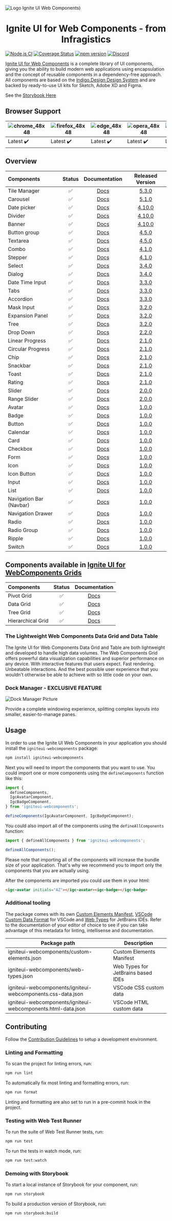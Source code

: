 ![Logo Ignite UI Web Components)](https://user-images.githubusercontent.com/52001020/173785249-7ec6ad64-ebfe-402b-9a32-d40e50182b13.png)

<h1 align="center">
  Ignite UI for Web Components - from Infragistics
</h1>

[![Node.js CI](https://github.com/IgniteUI/igniteui-webcomponents/workflows/Node.js%20CI/badge.svg)](https://github.com/IgniteUI/igniteui-webcomponents/actions/workflows/node.js.yml)
[![Coverage Status](https://coveralls.io/repos/github/IgniteUI/igniteui-webcomponents/badge.svg)](https://coveralls.io/github/IgniteUI/igniteui-webcomponents)
[![npm version](https://badge.fury.io/js/igniteui-webcomponents.svg)](https://badge.fury.io/js/igniteui-webcomponents)
[![Discord](https://img.shields.io/discord/836634487483269200?logo=discord&logoColor=ffffff)](https://discord.gg/39MjrTRqds)

[Ignite UI for Web Components] is a complete library of UI components, giving you the ability to build modern web applications using encapsulation and the concept of reusable components in a dependency-free approach. All components are based on the [Indigo.Design Design System] and are backed by ready-to-use UI kits for Sketch, Adobe XD and Figma.

See the [Storybook Here](https://igniteui.github.io/igniteui-webcomponents)

## Browser Support

| ![chrome_48x48] | ![firefox_48x48] | ![edge_48x48] | ![opera_48x48] | ![safari_48x48] |
| --------------- | ---------------- | ------------- | -------------- | --------------- |
| Latest ✔️       | Latest ✔️        | Latest ✔️     | Latest ✔️      | Latest ✔️       |

## Overview

| Components              | Status |         Documentation          | Released Version |
| :---------------------- | :----: | :----------------------------: | :--------------: |
| Tile Manager            |   ✅   |   [Docs][Tile Manager Docs]    |     [5.3.0]      |
| Carousel                |   ✅   |     [Docs][Carousel Docs]      |     [5.1.0]      |
| Date picker             |   ✅   |    [Docs][Date Picker Docs]    |     [4.10.0]     |
| Divider                 |   ✅   |      [Docs][Divider Docs]      |     [4.10.0]     |
| Banner                  |   ✅   |      [Docs][Banner Docs]       |     [4.10.0]     |
| Button group            |   ✅   |   [Docs][Button Group Docs]    |     [4.5.0]      |
| Textarea                |   ✅   |     [Docs][Textarea Docs]      |     [4.5.0]      |
| Combo                   |   ✅   |       [Docs][Combo Docs]       |     [4.1.0]      |
| Stepper                 |   ✅   |      [Docs][Stepper Docs]      |     [4.1.0]      |
| Select                  |   ✅   |      [Docs][Select Docs]       |     [3.4.0]      |
| Dialog                  |   ✅   |      [Docs][Dialog Docs]       |     [3.4.0]      |
| Date Time Input         |   ✅   |  [Docs][Date Time Input Docs]  |     [3.3.0]      |
| Tabs                    |   ✅   |       [Docs][Tabs Docs]        |     [3.3.0]      |
| Accordion               |   ✅   |     [Docs][Accordion Docs]     |     [3.3.0]      |
| Mask Input              |   ✅   |   [Docs][Masked Input Docs]    |     [3.2.0]      |
| Expansion Panel         |   ✅   |  [Docs][Expansion Panel Docs]  |     [3.2.0]      |
| Tree                    |   ✅   |       [Docs][Tree Docs]        |     [3.2.0]      |
| Drop Down               |   ✅   |     [Docs][Dropdown Docs]      |     [2.2.0]      |
| Linear Progress         |   ✅   |  [Docs][Linear Progress Docs]  |     [2.1.0]      |
| Circular Progress       |   ✅   | [Docs][Circular Progress Docs] |     [2.1.0]      |
| Chip                    |   ✅   |       [Docs][Chip Docs]        |     [2.1.0]      |
| Snackbar                |   ✅   |     [Docs][Snackbar Docs]      |     [2.1.0]      |
| Toast                   |   ✅   |       [Docs][Toast Docs]       |     [2.1.0]      |
| Rating                  |   ✅   |      [Docs][Rating Docs]       |     [2.1.0]      |
| Slider                  |   ✅   |      [Docs][Slider Docs]       |     [2.0.0]      |
| Range Slider            |   ✅   |      [Docs][Slider Docs]       |     [2.0.0]      |
| Avatar                  |   ✅   |      [Docs][Avatar Docs]       |     [1.0.0]      |
| Badge                   |   ✅   |       [Docs][Badge Docs]       |     [1.0.0]      |
| Button                  |   ✅   |      [Docs][Button Docs]       |     [1.0.0]      |
| Calendar                |   ✅   |     [Docs][Calendar Docs]      |     [1.0.0]      |
| Card                    |   ✅   |       [Docs][Card Docs]        |     [1.0.0]      |
| Checkbox                |   ✅   |     [Docs][Checkbox Docs]      |     [1.0.0]      |
| Form                    |   ✅   |       [Docs][Form Docs]        |     [1.0.0]      |
| Icon                    |   ✅   |       [Docs][Icon Docs]        |     [1.0.0]      |
| Icon Button             |   ✅   |    [Docs][Icon Button Docs]    |     [1.0.0]      |
| Input                   |   ✅   |       [Docs][Input Docs]       |     [1.0.0]      |
| List                    |   ✅   |       [Docs][List Docs]        |     [1.0.0]      |
| Navigation Bar (Navbar) |   ✅   |  [Docs][Navigation Bar Docs]   |     [1.0.0]      |
| Navigation Drawer       |   ✅   | [Docs][Navigation Drawer Docs] |     [1.0.0]      |
| Radio                   |   ✅   |       [Docs][Radio Docs]       |     [1.0.0]      |
| Radio Group             |   ✅   |       [Docs][Radio Docs]       |     [1.0.0]      |
| Ripple                  |   ✅   |      [Docs][Ripple Docs]       |     [1.0.0]      |
| Switch                  |   ✅   |      [Docs][Switch Docs]       |     [1.0.0]      |

## Components available in [Ignite UI for WebComponents Grids]

| Components        | Status |         Documentation          |
| :---------------- | :----: | :----------------------------: |
| Pivot Grid        |   ✅   |    [Docs][Pivot Grid Docs]     |
| Data Grid         |   ✅   |     [Docs][Data Grid Docs]     |
| Tree Grid         |   ✅   |     [Docs][Tree Grid Docs]     |
| Hierarchical Grid |   ✅   | [Docs][Hierarchical Grid Docs] |

### The Lightweight Web Components Data Grid and Data Table

The Ignite UI for Web Components Data Grid and Table are both lightweight and developed to handle high data volumes. The Web Components Grid offers powerful data visualization capabilities and superior performance on any device. With interactive features that users expect. Fast rendering. Unbeatable interactions. And the best possible user experience that you wouldn’t otherwise be able to achieve with so little code on your own.

### Dock Manager - EXCLUSIVE FEATURE

![Dock Manager Picture]

Provide a complete windowing experience, splitting complex layouts into smaller, easier-to-manage panes.

## Usage

In order to use the Ignite UI Web Components in your application you should install the `igniteui-webcomponents` package:

```sh
npm install igniteui-webcomponents
```

Next you will need to import the components that you want to use. You could import one or more components using the `defineComponents` function like this:

```ts
import {
  defineComponents,
  IgcAvatarComponent,
  IgcBadgeComponent,
} from 'igniteui-webcomponents';

defineComponents(IgcAvatarComponent, IgcBadgeComponent);
```

You could also import all of the components using the `defineAllComponents` function:

```ts
import { defineAllComponents } from 'igniteui-webcomponents';

defineAllComponents();
```

Please note that importing all of the components will increase the bundle size of your application. That's why we recommend you to import only the components that you are actually using.

After the components are imported you could use them in your html:

```html
<igc-avatar initials="AZ"></igc-avatar><igc-badge></igc-badge>
```

### Additional tooling

The package comes with its own [Custom Elements Manifest], [VSCode Custom Data Format] for VSCode and [Web Types] for JetBrains IDEs.
Refer to the documentation of your editor of choice to see if you can take advantage of this metadata for linting, intellisense and documentation.

| Package path                                                 | Description                        |
| ------------------------------------------------------------ | ---------------------------------- |
| igniteui-webcomponents/custom-elements.json                  | Custom Elements Manifest           |
| igniteui-webcomponents/web-types.json                        | Web Types for JetBrains based IDEs |
| igniteui-webcomponents/igniteui-webcomponents.css-data.json  | VSCode CSS custom data             |
| igniteui-webcomponents/igniteui-webcomponents.html-data.json | VSCode HTML custom data            |

## Contributing

Follow the [Contribution Guidelines] to setup a development
environment.

### Linting and Formatting

To scan the project for linting errors, run:

```sh
npm run lint
```

To automatically fix most linting and formatting errors, run:

```sh
npm run format
```

Linting and formatting are also set to run in a pre-commit hook in the project.

### Testing with Web Test Runner

To run the suite of Web Test Runner tests, run:

```sh
npm run test
```

To run the tests in watch mode, run:

```sh
npm run test:watch
```

### Demoing with Storybook

To start a local instance of Storybook for your component, run:

```sh
npm run storybook
```

To build a production version of Storybook, run:

```sh
npm run storybook:build
```

[Ignite UI for Web Components]: https://www.infragistics.com/products/ignite-ui-web-components
[Indigo.Design Design System]: https://www.infragistics.com/products/appbuilder/ui-toolkit
[Ignite UI for WebComponents Grids]: https://www.npmjs.com/package/igniteui-webcomponents-grids
[Dock Manager Picture]: https://github.com/IgniteUI/igniteui-webcomponents/assets/52001020/a9643f17-f1c2-4554-87aa-96c9daea13b0
[Custom Elements Manifest]: https://github.com/webcomponents/custom-elements-manifest
[VSCode Custom Data Format]: https://github.com/microsoft/vscode-custom-data
[Web Types]: https://plugins.jetbrains.com/docs/intellij/websymbols-web-types.html
[chrome_48x48]: https://user-images.githubusercontent.com/2188411/168109445-fbd7b217-35f9-44d1-8002-1eb97e39cdc6.png
[firefox_48x48]: https://user-images.githubusercontent.com/2188411/168109465-e46305ee-f69f-4fa5-8f4a-14876f7fd3ca.png
[edge_48x48]: https://user-images.githubusercontent.com/2188411/168109472-a730f8c0-3822-4ae6-9f54-785a66695245.png
[opera_48x48]: https://user-images.githubusercontent.com/2188411/168109520-b6865a6c-b69f-44a4-9948-748d8afd687c.png
[safari_48x48]: https://user-images.githubusercontent.com/2188411/168109527-6c58f2cf-7386-4b97-98b1-cfe0ab4e8626.png
[Contribution Guidelines]: https://github.com/IgniteUI/igniteui-webcomponents/blob/master/.github/CONTRIBUTING.md
[Pivot Grid Docs]: https://www.infragistics.com/products/ignite-ui-web-components/web-components/components/grids/pivot-grid/overview
[Data Grid Docs]: https://www.infragistics.com/products/ignite-ui-web-components/web-components/components/grids/grid/overview
[Tree Grid Docs]: https://www.infragistics.com/products/ignite-ui-web-components/web-components/components/grids/tree-grid/overview
[Hierarchical Grid Docs]: https://www.infragistics.com/products/ignite-ui-web-components/web-components/components/grids/hierarchical-grid/overview
[Switch Docs]: https://www.infragistics.com/products/ignite-ui-web-components/web-components/components/inputs/switch
[Ripple Docs]: https://www.infragistics.com/products/ignite-ui-web-components/web-components/components/inputs/ripple
[Radio Docs]: https://www.infragistics.com/products/ignite-ui-web-components/web-components/components/inputs/radio
[Navigation Drawer Docs]: https://www.infragistics.com/products/ignite-ui-web-components/web-components/components/menus/navigation-drawer
[Navigation Bar Docs]: https://www.infragistics.com/products/ignite-ui-web-components/web-components/components/menus/navbar
[List Docs]: https://www.infragistics.com/products/ignite-ui-web-components/web-components/components/grids/list
[Input Docs]: https://www.infragistics.com/products/ignite-ui-web-components/web-components/components/inputs/input
[Icon Button Docs]: https://www.infragistics.com/products/ignite-ui-web-components/web-components/components/inputs/icon-button
[Icon Docs]: https://www.infragistics.com/products/ignite-ui-web-components/web-components/components/layouts/icon
[Form Docs]: https://www.infragistics.com/products/ignite-ui-web-components/web-components/components/inputs/form
[Checkbox Docs]: https://www.infragistics.com/products/ignite-ui-web-components/web-components/components/inputs/checkbox
[Card Docs]: https://www.infragistics.com/products/ignite-ui-web-components/web-components/components/layouts/card
[Calendar Docs]: https://www.infragistics.com/products/ignite-ui-web-components/web-components/components/scheduling/calendar
[Button Docs]: https://www.infragistics.com/products/ignite-ui-web-components/web-components/components/inputs/button
[Badge Docs]: https://www.infragistics.com/products/ignite-ui-web-components/web-components/components/inputs/badge
[Avatar Docs]: https://www.infragistics.com/products/ignite-ui-web-components/web-components/components/layouts/avatar
[Slider Docs]: https://www.infragistics.com/products/ignite-ui-web-components/web-components/components/inputs/slider
[Rating Docs]: https://www.infragistics.com/products/ignite-ui-web-components/web-components/components/inputs/rating
[Toast Docs]: https://www.infragistics.com/products/ignite-ui-web-components/web-components/components/notifications/toast
[Snackbar Docs]: https://www.infragistics.com/products/ignite-ui-web-components/web-components/components/notifications/snackbar
[Chip Docs]: https://www.infragistics.com/products/ignite-ui-web-components/web-components/components/inputs/chip
[Circular Progress Docs]: https://www.infragistics.com/products/ignite-ui-web-components/web-components/components/inputs/circular-progress
[Linear Progress Docs]: https://www.infragistics.com/products/ignite-ui-web-components/web-components/components/inputs/linear-progress
[Dropdown Docs]: https://www.infragistics.com/products/ignite-ui-web-components/web-components/components/notifications/toast
[Tree Docs]: https://www.infragistics.com/products/ignite-ui-web-components/web-components/components/grids/tree
[Expansion Panel Docs]: https://www.infragistics.com/products/ignite-ui-web-components/web-components/components/layouts/expansion-panel
[Masked Input Docs]: https://www.infragistics.com/products/ignite-ui-web-components/web-components/components/inputs/input
[Accordion Docs]: https://www.infragistics.com/products/ignite-ui-web-components/web-components/components/layouts/accordion
[Tabs Docs]: https://www.infragistics.com/products/ignite-ui-web-components/web-components/components/layouts/tabs
[Date Time Input Docs]: https://www.infragistics.com/products/ignite-ui-web-components/web-components/components/inputs/date-time-input
[Dialog Docs]: https://www.infragistics.com/products/ignite-ui-web-components/web-components/components/notifications/dialog
[Select Docs]: https://www.infragistics.com/products/ignite-ui-web-components/web-components/components/inputs/select
[Stepper Docs]: https://www.infragistics.com/products/ignite-ui-web-components/web-components/components/layouts/stepper
[Combo Docs]: https://www.infragistics.com/products/ignite-ui-web-components/web-components/components/inputs/combo/overview
[Textarea Docs]: https://www.infragistics.com/products/ignite-ui-web-components/web-components/components/inputs/text-area
[Button Group Docs]: https://www.infragistics.com/products/ignite-ui-web-components/web-components/components/inputs/button-group
[Banner Docs]: https://www.infragistics.com/products/ignite-ui-web-components/web-components/components/notifications/banner
[Divider Docs]: https://www.infragistics.com/products/ignite-ui-web-components/web-components/components/layouts/divider
[Date Picker Docs]: https://www.infragistics.com/products/ignite-ui-web-components/web-components/components/scheduling/date-picker
[Carousel Docs]: https://www.infragistics.com/products/ignite-ui-web-components/web-components/components/layouts/carousel
[Tile Manager Docs]: https://www.infragistics.com/products/ignite-ui-web-components/web-components/components/layouts/tile-manager
[1.0.0]: https://github.com/IgniteUI/igniteui-webcomponents/releases/tag/1.0.0
[2.0.0]: https://github.com/IgniteUI/igniteui-webcomponents/releases/tag/2.0.0
[2.1.0]: https://github.com/IgniteUI/igniteui-webcomponents/releases/tag/2.1.0
[2.2.0]: https://github.com/IgniteUI/igniteui-webcomponents/releases/tag/2.2.0
[3.2.0]: https://github.com/IgniteUI/igniteui-webcomponents/releases/tag/3.2.0
[3.3.0]: https://github.com/IgniteUI/igniteui-webcomponents/releases/tag/3.3.0
[3.4.0]: https://github.com/IgniteUI/igniteui-webcomponents/releases/tag/3.4.0
[4.1.0]: https://github.com/IgniteUI/igniteui-webcomponents/releases/tag/4.1.0
[4.5.0]: https://github.com/IgniteUI/igniteui-webcomponents/releases/tag/4.5.0
[4.10.0]: https://github.com/IgniteUI/igniteui-webcomponents/releases/tag/4.10.0
[5.1.0]: https://github.com/IgniteUI/igniteui-webcomponents/releases/tag/5.1.0
[5.3.0]: https://github.com/IgniteUI/igniteui-webcomponents/releases/tag/5.3.0
